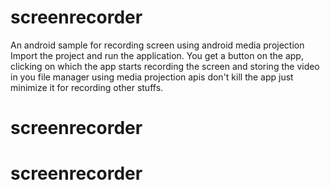 # screenrecorder
An android sample for recording screen using android media projection
Import the project and run the application.
You get a button on the app, clicking on which the app starts recording the screen 
and storing the video in you file manager using media projection apis don't kill the
app just minimize it for recording other stuffs.
# screenrecorder
# screenrecorder
